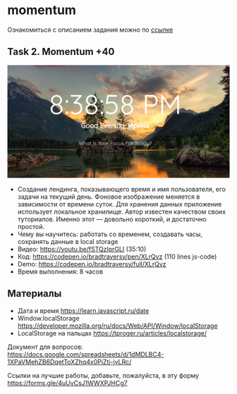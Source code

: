 # momentum

Ознакомиться с описанием задания можно по [ссылке](introduction.md) 

## Task 2. Momentum +40

![screenshot](images/momentum.png)

- Создание лендинга, показывающего время и имя пользователя, его задачи на текущий день. Фоновое изображение меняется в зависимости от времени суток. Для хранения данных приложение использует локальное хранилище. Автор известен качеством своих туториалов. Именно этот — довольно короткий, и достаточно простой. 
- Чему вы научитесь: работать со временем, создавать часы, сохранять данные в local storage
- Видео: https://youtu.be/fSTQzlprGLI (35:10)
- Код: https://codepen.io/bradtraversy/pen/XLrQvz (110 lines js-code)
- Demo: https://codepen.io/bradtraversy/full/XLrQvz
- Время выполнения: 8 часов

## Материалы

- Дата и время https://learn.javascript.ru/date
- Window.localStorage https://developer.mozilla.org/ru/docs/Web/API/Window/localStorage
- LocalStorage на пальцах https://tproger.ru/articles/localstorage/

Документ для вопросов: https://docs.google.com/spreadsheets/d/1dMDLBC4-1XPaVMehZB6DqetToXZhq4x0PiZtj-jvLRc/

Ссылки на лучшие работы, добавьте, пожалуйста, в эту форму https://forms.gle/4uUvCsJ1WWXPJHCg7